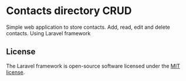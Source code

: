 # Contacts directory CRUD

Simple web application to store contacts. Add, read, edit and delete contacts. Using Laravel framework 

## License

The Laravel framework is open-source software licensed under the [MIT license](https://opensource.org/licenses/MIT).
